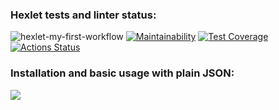 ### Hexlet tests and linter status:
![hexlet-my-first-workflow](https://github.com/shortykevich/python-project-50/actions/workflows/user_check.yml/badge.svg)
[![Maintainability](https://api.codeclimate.com/v1/badges/4f5a103282e38804c5ae/maintainability)](https://codeclimate.com/github/shortykevich/python-project-50/maintainability)
[![Test Coverage](https://api.codeclimate.com/v1/badges/4f5a103282e38804c5ae/test_coverage)](https://codeclimate.com/github/shortykevich/python-project-50/test_coverage)
[![Actions Status](https://github.com/shortykevich/python-project-50/actions/workflows/hexlet-check.yml/badge.svg)](https://github.com/shortykevich/python-project-50/actions)


<h3>Installation and basic usage with plain JSON:</h3>
<a href="https://asciinema.org/a/LLU1eO8vxOwkSJZ67E8owLAOB" target="_blank"><img src="https://asciinema.org/a/LLU1eO8vxOwkSJZ67E8owLAOB.svg" /></a>